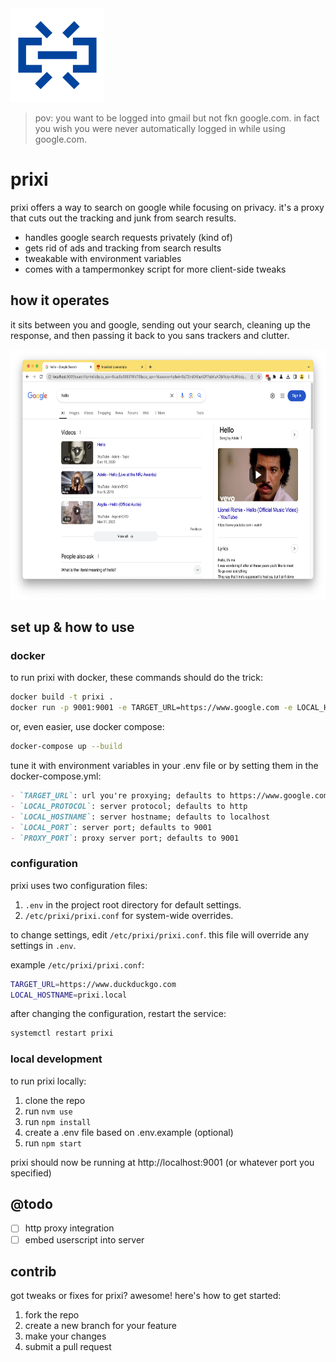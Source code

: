 <img src="readme.svg" height="150"/>

> pov: you want to be logged into gmail but not fkn google.com. in fact you wish you were never automatically logged in while using google.com.

# prixi

prixi offers a way to search on google while focusing on privacy. it's a proxy that cuts out the tracking and junk from search results.

- handles google search requests privately (kind of)
- gets rid of ads and tracking from search results
- tweakable with environment variables
- comes with a tampermonkey script for more client-side tweaks

## how it operates

it sits between you and google, sending out your search, cleaning up the response, and then passing it back to you sans trackers and clutter.

<center>
  <img src="readme.png" height="400"/>
</center>

## set up & how to use

### docker

to run prixi with docker, these commands should do the trick:

```bash
docker build -t prixi .
docker run -p 9001:9001 -e TARGET_URL=https://www.google.com -e LOCAL_HOSTNAME=localhost prixi
```

or, even easier, use docker compose:

```bash
docker-compose up --build
```

tune it with environment variables in your .env file or by setting them in the docker-compose.yml:

```markdown
- `TARGET_URL`: url you're proxying; defaults to https://www.google.com
- `LOCAL_PROTOCOL`: server protocol; defaults to http
- `LOCAL_HOSTNAME`: server hostname; defaults to localhost
- `LOCAL_PORT`: server port; defaults to 9001
- `PROXY_PORT`: proxy server port; defaults to 9001
```

### configuration

prixi uses two configuration files:

1. `.env` in the project root directory for default settings.
1. `/etc/prixi/prixi.conf` for system-wide overrides.

to change settings, edit `/etc/prixi/prixi.conf`. this file will override any settings in `.env`.

example `/etc/prixi/prixi.conf`:

```bash
TARGET_URL=https://www.duckduckgo.com
LOCAL_HOSTNAME=prixi.local
```

after changing the configuration, restart the service:

```bash
systemctl restart prixi
```

### local development

to run prixi locally:

1. clone the repo
1. run `nvm use`
1. run `npm install`
1. create a .env file based on .env.example (optional)
1. run `npm start`

prixi should now be running at http://localhost:9001 (or whatever port you specified)

## @todo
- [ ] http proxy integration
- [ ] embed userscript into server

## contrib

got tweaks or fixes for prixi? awesome! here's how to get started:

1. fork the repo
1. create a new branch for your feature
1. make your changes
1. submit a pull request

